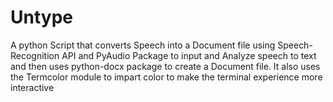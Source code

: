 # Untype
A python Script that converts Speech into a Document file using Speech-Recognition API and PyAudio Package to input and Analyze speech to text and then uses python-docx package to create a Document file. It also uses the Termcolor module to impart color to make the terminal experience more interactive
